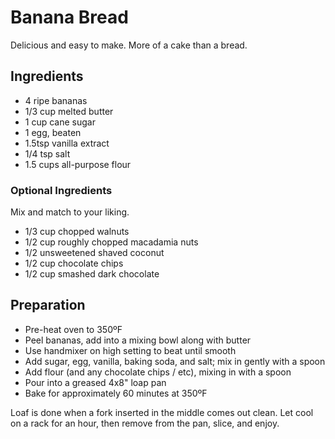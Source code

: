 # Banana Bread

Delicious and easy to make.  More of a cake than a bread.

## Ingredients

* 4 ripe bananas
* 1/3 cup melted butter
* 1 cup cane sugar
* 1 egg, beaten
* 1.5tsp vanilla extract
* 1/4 tsp salt
* 1.5 cups all-purpose flour

### Optional Ingredients

Mix and match to your liking.

* 1/3 cup chopped walnuts
* 1/2 cup roughly chopped macadamia nuts
* 1/2 unsweetened shaved coconut
* 1/2 cup chocolate chips
* 1/2 cup smashed dark chocolate

## Preparation

* Pre-heat oven to 350ºF
* Peel bananas, add into a mixing bowl along with butter
* Use handmixer on high setting to beat until smooth
* Add sugar, egg, vanilla, baking soda, and salt; mix in gently with a spoon
* Add flour (and any chocolate chips / etc), mixing in with a spoon
* Pour into a greased 4x8" loap pan
* Bake for approximately 60 minutes at 350ºF

Loaf is done when a fork inserted in the middle comes out clean.  Let cool on a rack for an hour, then remove from the pan, slice, and enjoy.
